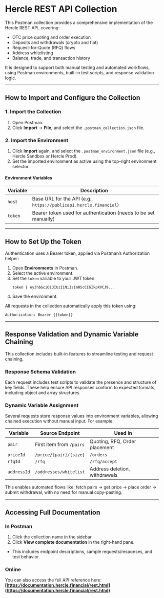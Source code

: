 # Hercle REST API Collection

This Postman collection provides a comprehensive implementation of the Hercle REST API, covering:

- OTC price quoting and order execution  
- Deposits and withdrawals (crypto and fiat)  
- Request-for-Quote (RFQ) flows  
- Address whitelisting  
- Balance, trade, and transaction history

It is designed to support both manual testing and automated workflows, using Postman environments, built-in test scripts, and response validation logic.

---

## How to Import and Configure the Collection

### 1. Import the Collection
1. Open Postman.
2. Click **Import** → **File**, and select the `.postman_collection.json` file.

### 2. Import the Environment
1. Click **Import** again, and select the `.postman_environment.json` file (e.g., Hercle Sandbox or Hercle Prod).
2. Set the imported environment as active using the top-right environment selector.

#### Environment Variables

| Variable | Description                                                       |
|----------|-------------------------------------------------------------------|
| `host`   | Base URL for the API (e.g., `https://publicapi.hercle.financial`) |
| `token`  | Bearer token used for authentication (needs to be set manually)         |

---

## How to Set Up the Token

Authentication uses a Bearer token, applied via Postman’s Authorization helper:

1. Open **Environments** in Postman.
2. Select the active environment.
3. Set the `token` variable to your JWT token:
   ```
   token | eyJhbGciOiJIUzI1NiIsInR5cCI6IkpXVCJ9...
   ```
4. Save the environment.

All requests in the collection automatically apply this token using:
```
Authorization: Bearer {{token}}
```

---

## Response Validation and Dynamic Variable Chaining

This collection includes built-in features to streamline testing and request chaining.

### Response Schema Validation
Each request includes test scripts to validate the presence and structure of key fields. These help ensure API responses conform to expected formats, including object and array structures.

### Dynamic Variable Assignment
Several requests store response values into environment variables, allowing chained execution without manual input. For example:

| Variable    | Source Endpoint                   | Used In                         |
|-------------|------------------------------------|----------------------------------|
| `pair`      | First item from `/pairs`           | Quoting, RFQ, Order placement    |
| `priceId`   | `/price/{pair}/{size}`             | `/orders`                        |
| `rfqId`     | `/rfq`                             | `/rfq/accept`                    |
| `addressId` | `/addresses/whitelist`             | Address deletion, withdrawals    |

This enables automated flows like: fetch pairs → get price → place order → submit withdrawal, with no need for manual copy-pasting.

---

## Accessing Full Documentation

### In Postman
1. Click the collection name in the sidebar.
2. Click **View complete documentation** in the right-hand pane.
- This includes endpoint descriptions, sample requests/responses, and test behavior.

### Online
You can also access the full API reference here:  
**[https://documentation.hercle.financial/rest.html](https://documentation.hercle.financial/rest.html)**


